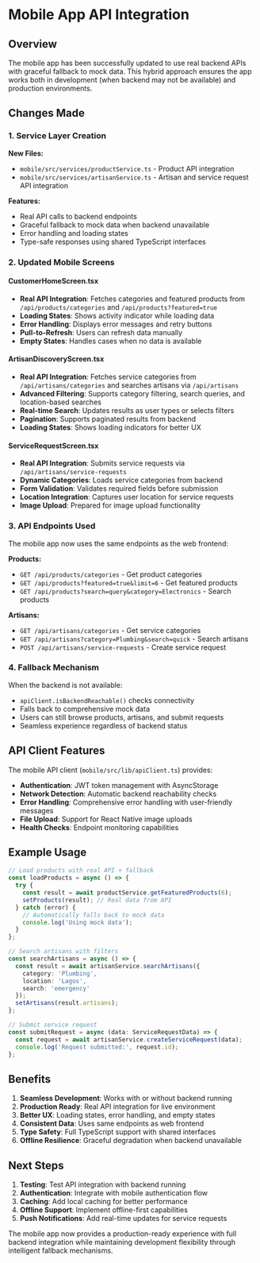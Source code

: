# Mobile App API Integration

## Overview

The mobile app has been successfully updated to use real backend APIs with graceful fallback to mock data. This hybrid approach ensures the app works both in development (when backend may not be available) and production environments.

## Changes Made

### 1. Service Layer Creation

**New Files:**
- `mobile/src/services/productService.ts` - Product API integration
- `mobile/src/services/artisanService.ts` - Artisan and service request API integration

**Features:**
- Real API calls to backend endpoints
- Graceful fallback to mock data when backend unavailable
- Error handling and loading states
- Type-safe responses using shared TypeScript interfaces

### 2. Updated Mobile Screens

#### CustomerHomeScreen.tsx
- **Real API Integration**: Fetches categories and featured products from `/api/products/categories` and `/api/products?featured=true`
- **Loading States**: Shows activity indicator while loading data
- **Error Handling**: Displays error messages and retry buttons
- **Pull-to-Refresh**: Users can refresh data manually
- **Empty States**: Handles cases when no data is available

#### ArtisanDiscoveryScreen.tsx
- **Real API Integration**: Fetches service categories from `/api/artisans/categories` and searches artisans via `/api/artisans`
- **Advanced Filtering**: Supports category filtering, search queries, and location-based searches
- **Real-time Search**: Updates results as user types or selects filters
- **Pagination**: Supports paginated results from backend
- **Loading States**: Shows loading indicators for better UX

#### ServiceRequestScreen.tsx
- **Real API Integration**: Submits service requests via `/api/artisans/service-requests`
- **Dynamic Categories**: Loads service categories from backend
- **Form Validation**: Validates required fields before submission
- **Location Integration**: Captures user location for service requests
- **Image Upload**: Prepared for image upload functionality

### 3. API Endpoints Used

The mobile app now uses the same endpoints as the web frontend:

**Products:**
- `GET /api/products/categories` - Get product categories
- `GET /api/products?featured=true&limit=6` - Get featured products
- `GET /api/products?search=query&category=Electronics` - Search products

**Artisans:**
- `GET /api/artisans/categories` - Get service categories
- `GET /api/artisans?category=Plumbing&search=quick` - Search artisans
- `POST /api/artisans/service-requests` - Create service request

### 4. Fallback Mechanism

When the backend is not available:
- `apiClient.isBackendReachable()` checks connectivity
- Falls back to comprehensive mock data
- Users can still browse products, artisans, and submit requests
- Seamless experience regardless of backend status

## API Client Features

The mobile API client (`mobile/src/lib/apiClient.ts`) provides:

- **Authentication**: JWT token management with AsyncStorage
- **Network Detection**: Automatic backend reachability checks
- **Error Handling**: Comprehensive error handling with user-friendly messages
- **File Upload**: Support for React Native image uploads
- **Health Checks**: Endpoint monitoring capabilities

## Example Usage

```typescript
// Load products with real API + fallback
const loadProducts = async () => {
  try {
    const result = await productService.getFeaturedProducts(6);
    setProducts(result); // Real data from API
  } catch (error) {
    // Automatically falls back to mock data
    console.log('Using mock data');
  }
};

// Search artisans with filters
const searchArtisans = async () => {
  const result = await artisanService.searchArtisans({
    category: 'Plumbing',
    location: 'Lagos',
    search: 'emergency'
  });
  setArtisans(result.artisans);
};

// Submit service request
const submitRequest = async (data: ServiceRequestData) => {
  const request = await artisanService.createServiceRequest(data);
  console.log('Request submitted:', request.id);
};
```

## Benefits

1. **Seamless Development**: Works with or without backend running
2. **Production Ready**: Real API integration for live environment
3. **Better UX**: Loading states, error handling, and empty states
4. **Consistent Data**: Uses same endpoints as web frontend
5. **Type Safety**: Full TypeScript support with shared interfaces
6. **Offline Resilience**: Graceful degradation when backend unavailable

## Next Steps

1. **Testing**: Test API integration with backend running
2. **Authentication**: Integrate with mobile authentication flow
3. **Caching**: Add local caching for better performance
4. **Offline Support**: Implement offline-first capabilities
5. **Push Notifications**: Add real-time updates for service requests

The mobile app now provides a production-ready experience with full backend integration while maintaining development flexibility through intelligent fallback mechanisms.
